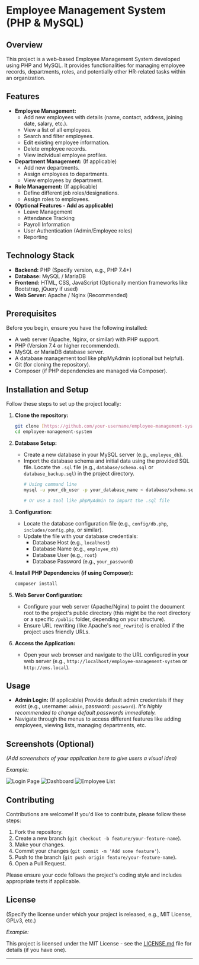 # Employee Management System (PHP & MySQL)

## Overview

This project is a web-based Employee Management System developed using PHP and MySQL. It provides functionalities for managing employee records, departments, roles, and potentially other HR-related tasks within an organization.

## Features

* **Employee Management:**
    * Add new employees with details (name, contact, address, joining date, salary, etc.).
    * View a list of all employees.
    * Search and filter employees.
    * Edit existing employee information.
    * Delete employee records.
    * View individual employee profiles.
* **Department Management:** (If applicable)
    * Add new departments.
    * Assign employees to departments.
    * View employees by department.
* **Role Management:** (If applicable)
    * Define different job roles/designations.
    * Assign roles to employees.
* **(Optional Features - Add as applicable)**
    * Leave Management
    * Attendance Tracking
    * Payroll Information
    * User Authentication (Admin/Employee roles)
    * Reporting

## Technology Stack

* **Backend:** PHP (Specify version, e.g., PHP 7.4+)
* **Database:** MySQL / MariaDB
* **Frontend:** HTML, CSS, JavaScript (Optionally mention frameworks like Bootstrap, jQuery if used)
* **Web Server:** Apache / Nginx (Recommended)

## Prerequisites

Before you begin, ensure you have the following installed:

* A web server (Apache, Nginx, or similar) with PHP support.
* PHP (Version 7.4 or higher recommended).
* MySQL or MariaDB database server.
* A database management tool like phpMyAdmin (optional but helpful).
* Git (for cloning the repository).
* Composer (if PHP dependencies are managed via Composer).

## Installation and Setup

Follow these steps to set up the project locally:

1.  **Clone the repository:**
    ```bash
    git clone [https://github.com/your-username/employee-management-system.git](https://github.com/your-username/employee-management-system.git)
    cd employee-management-system
    ```

2.  **Database Setup:**
    * Create a new database in your MySQL server (e.g., `employee_db`).
    * Import the database schema and initial data using the provided SQL file. Locate the `.sql` file (e.g., `database/schema.sql` or `database_backup.sql`) in the project directory.
      ```bash
      # Using command line
      mysql -u your_db_user -p your_database_name < database/schema.sql

      # Or use a tool like phpMyAdmin to import the .sql file
      ```

3.  **Configuration:**
    * Locate the database configuration file (e.g., `config/db.php`, `includes/config.php`, or similar).
    * Update the file with your database credentials:
        * Database Host (e.g., `localhost`)
        * Database Name (e.g., `employee_db`)
        * Database User (e.g., `root`)
        * Database Password (e.g., `your_password`)

4.  **Install PHP Dependencies (if using Composer):**
    ```bash
    composer install
    ```

5.  **Web Server Configuration:**
    * Configure your web server (Apache/Nginx) to point the document root to the project's public directory (this might be the root directory or a specific `/public` folder, depending on your structure).
    * Ensure URL rewriting (like Apache's `mod_rewrite`) is enabled if the project uses friendly URLs.

6.  **Access the Application:**
    * Open your web browser and navigate to the URL configured in your web server (e.g., `http://localhost/employee-management-system` or `http://ems.local`).

## Usage

* **Admin Login:** (If applicable) Provide default admin credentials if they exist (e.g., username: `admin`, password: `password`). *It's highly recommended to change default passwords immediately.*
* Navigate through the menus to access different features like adding employees, viewing lists, managing departments, etc.

## Screenshots (Optional)

*(Add screenshots of your application here to give users a visual idea)*

*Example:*

![Login Page](link/to/screenshot/login.png)
![Dashboard](link/to/screenshot/dashboard.png)
![Employee List](link/to/screenshot/employee_list.png)

## Contributing

Contributions are welcome! If you'd like to contribute, please follow these steps:

1.  Fork the repository.
2.  Create a new branch (`git checkout -b feature/your-feature-name`).
3.  Make your changes.
4.  Commit your changes (`git commit -m 'Add some feature'`).
5.  Push to the branch (`git push origin feature/your-feature-name`).
6.  Open a Pull Request.

Please ensure your code follows the project's coding style and includes appropriate tests if applicable.

## License

(Specify the license under which your project is released, e.g., MIT License, GPLv3, etc.)

*Example:*

This project is licensed under the MIT License - see the [LICENSE.md](LICENSE.md) file for details (if you have one).

---


